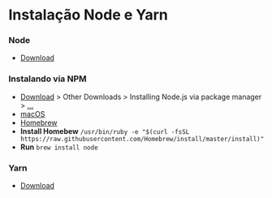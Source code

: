 # Instalação Node e Yarn # 

### Node ###
* [Download](https://nodejs.org/en/)

### Instalando via NPM ###
* [Download](https://nodejs.org/en/) > Other Downloads > Installing Node.js via package manager > [...](https://nodejs.org/en/download/package-manager/)
* [macOS](https://nodejs.org/en/download/package-manager/#macos)
* [Homebrew](https://brew.sh/)
* **Install Homebew** ` /usr/bin/ruby -e "$(curl -fsSL https://raw.githubusercontent.com/Homebrew/install/master/install)" `
* **Run** `brew install node`

### Yarn ###
* [Download](https://yarnpkg.com/pt-BR/)